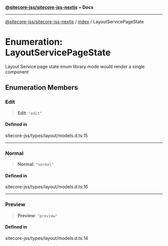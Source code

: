 [**@sitecore-jss/sitecore-jss-nextjs**](../../README.md) • **Docs**

***

[@sitecore-jss/sitecore-jss-nextjs](../../README.md) / [index](../README.md) / LayoutServicePageState

# Enumeration: LayoutServicePageState

Layout Service page state enum
library mode would render a single component

## Enumeration Members

### Edit

> **Edit**: `"edit"`

#### Defined in

sitecore-jss/types/layout/models.d.ts:15

***

### Normal

> **Normal**: `"normal"`

#### Defined in

sitecore-jss/types/layout/models.d.ts:16

***

### Preview

> **Preview**: `"preview"`

#### Defined in

sitecore-jss/types/layout/models.d.ts:14
